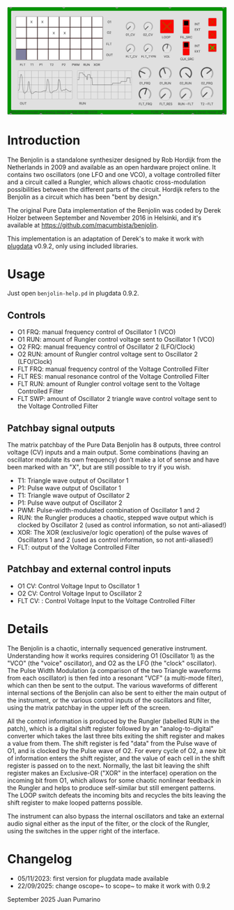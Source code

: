 ![plugdata Benjolin](https://github.com/jipumarino/benjolin/blob/master/plugdata_benjolin.png)

# Introduction

The Benjolin is a standalone synthesizer designed by Rob Hordijk from the Netherlands in 2009 and available as an open hardware project online. It contains two oscillators (one LFO and one VCO), a voltage controlled filter and a circuit called a Rungler, which allows chaotic cross-modulation possibilities between the different parts of the circuit. Hordijk refers to the Benjolin as a circuit which has been "bent by design."

The original Pure Data implementation of the Benjolin was coded by Derek Holzer between September and November 2016 in Helsinki, and it's available at https://github.com/macumbista/benjolin.

This implementation is an adaptation of Derek's to make it work with [plugdata](https://plugdata.org) v0.9.2, only using included libraries.

# Usage

Just open `benjolin-help.pd` in plugdata 0.9.2.

## Controls

- O1 FRQ: manual frequency control of Oscillator 1 (VCO)
- O1 RUN: amount of Rungler control voltage sent to Oscillator 1 (VCO)
- O2 FRQ: manual frequency control of Oscillator 2 (LFO/Clock)
- O2 RUN: amount of Rungler control voltage sent to Oscillator 2 (LFO/Clock)
- FLT FRQ: manual frequency control of the Voltage Controlled Filter
- FLT RES: manual resonance control of the Voltage Controlled Filter
- FLT RUN: amount of Rungler control voltage sent to the Voltage Controlled Filter
- FLT SWP: amount of Oscillator 2 triangle wave control voltage sent to the Voltage Controlled Filter

## Patchbay signal outputs

The matrix patchbay of the Pure Data Benjolin has 8 outputs, three control voltage (CV) inputs and a main output. Some combinations (having an oscillator modulate its own frequency) don’t make a lot of sense and have been marked with an "X", but are still possible to try if you wish.

- T1: Triangle wave output of Oscillator 1
- P1: Pulse wave output of Oscillator 1
- T1: Triangle wave output of Oscillator 2
- P1: Pulse wave output of Oscillator 2
- PWM: Pulse-width-modulated combination of Oscillator 1 and 2
- RUN: the Rungler produces a chaotic, stepped wave output which is clocked by Oscillator 2 (used as control information, so not anti-aliased!)
- XOR: The XOR (exclusive/or logic operation) of the pulse waves of Oscillators 1 and 2 (used as control information, so not anti-aliased!)
- FLT: output of the Voltage Controlled Filter

## Patchbay and external control inputs

- O1 CV: Control Voltage Input to Oscillator 1
- O2 CV: Control Voltage Input to Oscillator 2
- FLT CV: : Control Voltage Input to the Voltage Controlled Filter

# Details

The Benjolin is a chaotic, internally sequenced generative instrument. Understanding how it works requires considering O1 (Oscillator 1) as the "VCO" (the "voice" oscillator), and O2 as the LFO (the "clock" oscillator). The Pulse Width Modulation (a comparison of the two Triangle waveforms from each oscillator) is then fed into a resonant "VCF" (a multi-mode filter), which can then be sent to the output. The various waveforms of different internal sections of the Benjolin can also be sent to either the main output of the instrument, or the various control inputs of the oscillators and filter, using the matrix patchbay in the upper left of the screen.

All the control information is produced by the Rungler (labelled RUN in the patch), which is a digital shift register followed by an "analog-to-digital" converter which takes the last three bits exiting the shift register and makes a value from them. The shift register is fed "data" from the Pulse wave of O1, and is clocked by the Pulse wave of O2. For every cycle of O2, a new bit of information enters the shift register, and the value of each cell in the shift register is passed on to the next. Normally, the last bit leaving the shift register makes an Exclusive-OR ("XOR" in the interface) operation on the incoming bit from O1, which allows for some chaotic nonlinear feedback in the Rungler and helps to produce self-similar but still emergent patterns. The LOOP switch defeats the incoming bits and recycles the bits leaving the shift register to make looped patterns possible.

The instrument can also bypass the internal oscillators and take an external audio signal either as the input of the filter, or the clock of the Rungler, using the switches in the upper right of the interface.

# Changelog

- 05/11/2023: first version for plugdata made available
- 22/09/2025: change oscope~ to scope~ to make it work with 0.9.2

September 2025
Juan Pumarino

